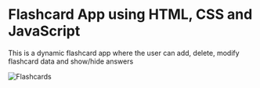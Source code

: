 # Flashcard App using HTML, CSS and JavaScript

This is a dynamic flashcard app where the user can add, delete, modify flashcard data and show/hide answers

![Flashcards](https://github.com/user-attachments/assets/39e67fb7-a8d1-4375-8a1f-62276287655c)

